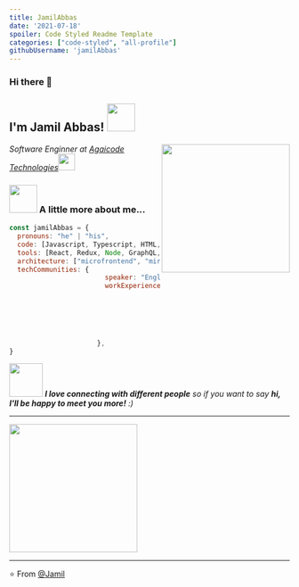 ```yaml
---
title: JamilAbbas
date: '2021-07-18'
spoiler: Code Styled Readme Template
categories: ["code-styled", "all-profile"]
githubUsername: 'jamilAbbas'
---
```




### Hi there 👋

<h2> I'm Jamil Abbas! <img src="https://media.giphy.com/media/S8kcDWOvua4l6lJ0Az/source.gif" width="50"></h2>
<img align='right' src="https://media.giphy.com/media/ZVik7pBtu9dNS/giphy.gif" width="230">
<p><em>Software Enginner at <a href="http://www.agaicodetech.com">Agaicode Technologies</a><img src="https://media.giphy.com/media/WUlplcMpOCEmTGBtBW/giphy.gif" width="30"> 
</em></p>

<!-- [![Twitter: Ashif](https://img.shields.io/twitter/follow/beingAshifZafar?style=social)](https://twitter.com/beingAshifZafar)
[![Linkedin: Ashif](https://img.shields.io/badge/-AshifZafar-blue?style=flat-square&logo=Linkedin&logoColor=white&link=https://www.linkedin.com/in/ashif-zafar-70618434/)](https://www.linkedin.com/in/thaianebraga/)
[![GitHub Thaiane](https://img.shields.io/github/followers/AshifMohammad?label=follow&style=social)](https://github.com/AshifMohammad)
 -->

### <img src="https://media.giphy.com/media/VgCDAzcKvsR6OM0uWg/giphy.gif" width="50"> A little more about me...  

```javascript
const jamilAbbas = {
  pronouns: "he" | "his",
  code: [Javascript, Typescript, HTML, CSS, Java, C# ],
  tools: [React, Redux, Node, GraphQL, Storybook, Styled-Components, Jest, React-Testing-library,  docker, ansible , bamboo , devOps  ],
  architecture: ["microfrontend", "miroservices","event-driven", "design system pattern", "behavior-driven-development", "test-driven-development"],
  techCommunities: {
                        speaker: "English/Urdu",
                        workExperiences: [{companyName:"Engin Technologies", role:"Software Engineer"},
                                          {companyName:"Phaedra Solutions", role:"Software Engineer"},
                                           {companyName:"Agaicode Technologies", role:"Software Engineer"},
                                          ]


                                           
                      },
}
```

<img src="https://media.giphy.com/media/LnQjpWaON8nhr21vNW/giphy.gif" width="60"> <em><b>I love connecting with different people</b> so if you want to say <b>hi, I'll be happy to meet you more!</b> :)</em>

---

 <img src="https://avatars.githubusercontent.com/u/23293480?v=4" width="230">
 
 ---
 ⭐️ From [@Jamil](https://github.com/jamilAbbas)
